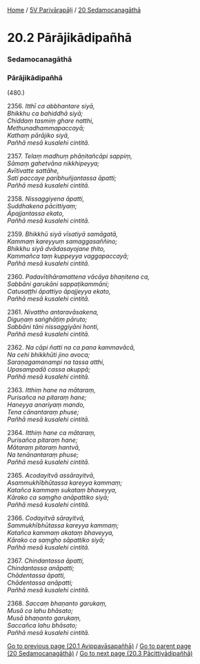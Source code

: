 
[Home](/) / [5V Parivārapāḷi](../../5V.md) / [20 Sedamocanagāthā](../20.md)

# 20.2 Pārājikādipañhā

### Sedamocanagāthā

### Pārājikādipañhā

(480.)

2356\. _Itthī ca abbhantare siyā,_  
_Bhikkhu ca bahiddhā siyā;_  
_Chiddaṃ tasmiṃ ghare natthi,_  
_Methunadhammapaccayā;_  
_Kathaṃ pārājiko siyā,_  
_Pañhā mesā kusalehi cintitā._  


2357\. _Telaṃ madhuṃ phāṇitañcāpi sappiṃ,_  
_Sāmaṃ gahetvāna nikkhipeyya;_  
_Avītivatte sattāhe,_  
_Sati paccaye paribhuñjantassa āpatti;_  
_Pañhā mesā kusalehi cintitā._  


2358\. _Nissaggiyena āpatti,_  
_Suddhakena pācittiyaṃ;_  
_Āpajjantassa ekato,_  
_Pañhā mesā kusalehi cintitā._  


2359\. _Bhikkhū siyā vīsatiyā samāgatā,_  
_Kammaṃ kareyyuṃ samaggasaññino;_  
_Bhikkhu siyā dvādasayojane ṭhito,_  
_Kammañca taṃ kuppeyya vaggapaccayā;_  
_Pañhā mesā kusalehi cintitā._  


2360\. _Padavītihāramattena vācāya bhaṇitena ca,_  
_Sabbāni garukāni sappaṭikammāni;_  
_Catusaṭṭhi āpattiyo āpajjeyya ekato,_  
_Pañhā mesā kusalehi cintitā._  


2361\. _Nivattho antaravāsakena,_  
_Diguṇaṃ saṅghāṭiṃ pāruto;_  
_Sabbāni tāni nissaggiyāni honti,_  
_Pañhā mesā kusalehi cintitā._  


2362\. _Na cāpi ñatti na ca pana kammavācā,_  
_Na cehi bhikkhūti jino avoca;_  
_Saraṇagamanampi na tassa atthi,_  
_Upasampadā cassa akuppā;_  
_Pañhā mesā kusalehi cintitā._  


2363\. _Itthiṃ hane na mātaraṃ,_  
_Purisañca na pitaraṃ hane;_  
_Haneyya anariyaṃ mando,_  
_Tena cānantaraṃ phuse;_  
_Pañhā mesā kusalehi cintitā._  


2364\. _Itthiṃ hane ca mātaraṃ,_  
_Purisañca pitaraṃ hane;_  
_Mātaraṃ pitaraṃ hantvā,_  
_Na tenānantaraṃ phuse;_  
_Pañhā mesā kusalehi cintitā._  


2365\. _Acodayitvā assārayitvā,_  
_Asammukhībhūtassa kareyya kammaṃ;_  
_Katañca kammaṃ sukataṃ bhaveyya,_  
_Kārako ca saṃgho anāpattiko siyā;_  
_Pañhā mesā kusalehi cintitā._  


2366\. _Codayitvā sārayitvā,_  
_Sammukhībhūtassa kareyya kammaṃ;_  
_Katañca kammaṃ akataṃ bhaveyya,_  
_Kārako ca saṃgho sāpattiko siyā;_  
_Pañhā mesā kusalehi cintitā._  


2367\. _Chindantassa āpatti,_  
_Chindantassa anāpatti;_  
_Chādentassa āpatti,_  
_Chādentassa anāpatti;_  
_Pañhā mesā kusalehi cintitā._  


2368\. _Saccaṃ bhaṇanto garukaṃ,_  
_Musā ca lahu bhāsato;_  
_Musā bhaṇanto garukaṃ,_  
_Saccañca lahu bhāsato;_  
_Pañhā mesā kusalehi cintitā._  


[Go to previous page (20.1 Avippavāsapañhā)](20.1.md) / [Go to parent page (20 Sedamocanagāthā)](../20.md) / [Go to next page (20.3 Pācittiyādipañhā)](20.3.md)


